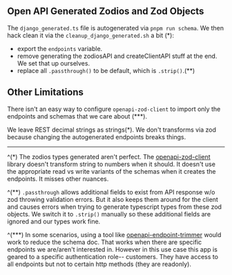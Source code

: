 ## Open API Generated Zodios and Zod Objects

The `django_generated.ts` file is autogenerated via `pnpm run schema`. We then hack clean it via the `cleanup_django_generated.sh` a bit (\*):

- export the `endpoints` variable.
- remove generating the zodiosAPI and createClientAPI stuff at the end. We set that up ourselves.
- replace all `.passthrough()` to be default, which is `.strip()`.(\*\*)

## Other Limitations

There isn't an easy way to configure `openapi-zod-client` to import only the endpoints and schemas that we care about (\*\*\*).

We leave REST decimal strings as strings(\*). We don't transforms via zod because changing the autogenerated endpoints breaks things.

---

^(\*) The zodios types generated aren't perfect. The [openapi-zod-client](https://github.com/astahmer/openapi-zod-client) library doesn't transform string to numbers when it should. It doesn't use the appropriate read vs write variants of the schemas when it creates the endpoints. It misses other nuances.

^(\*\*) `.passthrough` allows additional fields to exist from API response w/o zod throwing validation errors. But it also keeps them around for the client and causes errors when trying to generate typescript types from these
zod objects. We switch it to `.strip()` manually so these additional fields are ignored and our types work fine.

^(\*\*\*) In some scenarios, using a tool like [openapi-endpoint-trimmer](https://github.com/andenacitelli/openapi-endpoint-trimmer) would work to reduce the schema doc. That works when there are specific endpoints we are/aren't interested in. However in this use case this app is geared to a specific authentication role-- customers. They have access to all endpoints but not to certain http methods (they are readonly).

